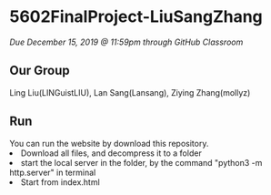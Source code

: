 # 5602FinalProject-LiuSangZhang

*Due December 15, 2019 @ 11:59pm through GitHub Classroom*

<h2>Our Group </h2>
Ling Liu(LINGuistLIU), Lan Sang(Lansang), Ziying Zhang(mollyz)

<h2>Run</h2>
You can run the website by download this repository. 
<li>Download all files, and decompress it to a folder
<li>start the local server in the folder, by the command "python3 -m http.server" in terminal</li>
<li>Start from index.html</li>
